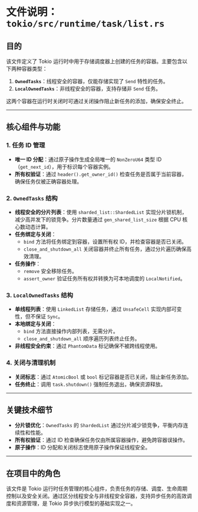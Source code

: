 # 文件说明：`tokio/src/runtime/task/list.rs`

## 目的  
该文件定义了 Tokio 运行时中用于存储调度器上创建的任务的容器。主要包含以下两种容器类型：
1. **`OwnedTasks`**：线程安全的容器，仅能存储实现了 `Send` 特性的任务。
2. **`LocalOwnedTasks`**：非线程安全的容器，支持存储非 `Send` 任务。

这两个容器在运行时关闭时可通过关闭操作阻止新任务的添加，确保安全终止。

---

## 核心组件与功能

### 1. **任务 ID 管理**
- **唯一 ID 分配**：通过原子操作生成全局唯一的 `NonZeroU64` 类型 ID（`get_next_id`），用于标识每个容器实例。
- **所有权验证**：通过 `header().get_owner_id()` 检查任务是否属于当前容器，确保任务仅被正确容器处理。

### 2. **`OwnedTasks` 结构**
- **线程安全的分片列表**：使用 `sharded_list::ShardedList` 实现分片锁机制，减少高并发下的锁竞争。分片数量通过 `gen_shared_list_size` 根据 CPU 核心数动态计算。
- **任务绑定与关闭**：
  - `bind` 方法将任务绑定到容器，设置所有权 ID，并检查容器是否已关闭。
  - `close_and_shutdown_all` 关闭容器并终止所有任务，通过分片遍历确保高效清理。
- **任务操作**：
  - `remove` 安全移除任务。
  - `assert_owner` 验证任务所有权并转换为可本地调度的 `LocalNotified`。

### 3. **`LocalOwnedTasks` 结构**
- **单线程列表**：使用 `LinkedList` 存储任务，通过 `UnsafeCell` 实现内部可变性，但不保证 `Sync`。
- **本地绑定与关闭**：
  - `bind` 方法直接操作内部列表，无需分片。
  - `close_and_shutdown_all` 顺序遍历列表终止任务。
- **非线程安全约束**：通过 `PhantomData` 标记确保不被跨线程使用。

### 4. **关闭与清理机制**
- **关闭标志**：通过 `AtomicBool` 或 `bool` 标记容器是否已关闭，阻止新任务添加。
- **任务终止**：调用 `task.shutdown()` 强制任务退出，确保资源释放。

---

## 关键技术细节
- **分片锁优化**：`OwnedTasks` 的 `ShardedList` 通过分片减少锁竞争，平衡内存连续性和性能。
- **所有权验证**：通过 ID 检查确保任务仅由所属容器操作，避免跨容器误操作。
- **原子操作**：ID 分配和关闭标志使用原子操作保证线程安全。

---

## 在项目中的角色  
该文件是 Tokio 运行时任务管理的核心组件，负责任务的存储、调度、生命周期控制以及安全关闭。通过区分线程安全与非线程安全容器，支持异步任务的高效调度和资源管理，是 Tokio 异步执行模型的基础实现之一。
